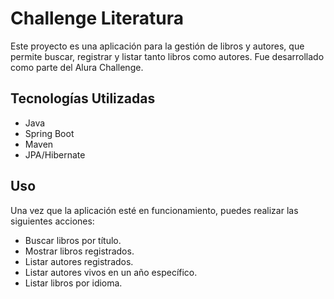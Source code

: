 # Challenge Literatura

Este proyecto es una aplicación para la gestión de libros y autores, que permite buscar, registrar y listar tanto libros como autores. Fue desarrollado como parte del Alura Challenge.

## Tecnologías Utilizadas

- Java
- Spring Boot
- Maven
- JPA/Hibernate

## Uso

Una vez que la aplicación esté en funcionamiento, puedes realizar las siguientes acciones:

- Buscar libros por título.
- Mostrar libros registrados.
- Listar autores registrados.
- Listar autores vivos en un año específico.
- Listar libros por idioma.